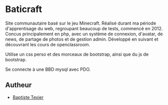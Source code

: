 # Baticraft

Site communautaire basé sur le jeu Minecraft. Réalisé durant ma période d'apprentisage du web, regroupant beaucoup de tests, commencé en 2012. Concus principalement en php, avec un système de connexion, d'avatar, de news, de partage de photos et de gestion admin. Développé en suivant et découvrant les cours de openclassroom.

Utilise un css perso et des morceaux de bootstrap, ainsi que du js de bootstrap.

Se connecte à une BBD mysql avec PDO.

## Autheur

* [Baptiste Texier](https://github.com/texier54)
